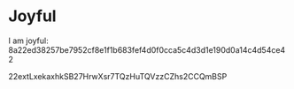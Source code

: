 # Joyful

I am joyful: 8a22ed38257be7952cf8e1f1b683fef4d0f0cca5c4d3d1e190d0a14c4d54ce42


22extLxekaxhkSB27HrwXsr7TQzHuTQVzzCZhs2CCQmBSP